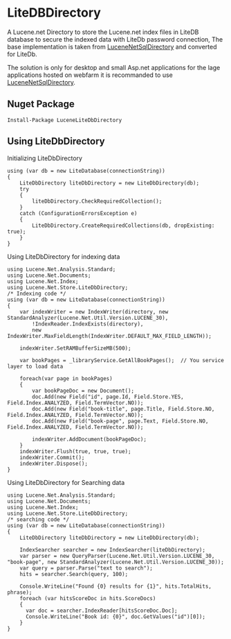 # LiteDBDirectory

A Lucene.net Directory to store the Lucene.net index files in LiteDB database to secure the indexed data with LiteDb password connection, The base implementation is taken from [LuceneNetSqlDirectory](https://github.com/MahyTim/LuceneNetSqlDirectory) and converted for LiteDb.

The solution is only for desktop and small Asp.net applications for the lage applications hosted on webfarm it is recommanded to use [LuceneNetSqlDirectory](https://github.com/MahyTim/LuceneNetSqlDirectory).

## Nuget Package
```
Install-Package LuceneLiteDbDirectory
```

## Using LiteDbDirectory
Initializing LiteDbDirectory
```
using (var db = new LiteDatabase(connectionString))
{
    LiteDbDirectory liteDbDirectory = new LiteDbDirectory(db);
    try
    {
        liteDbDirectory.CheckRequiredCollection();
    }
    catch (ConfigurationErrorsException e)
    {
        LiteDbDirectory.CreateRequiredCollections(db, dropExisting: true);
    }
}
```
Using LiteDbDirectory for indexing data  
```
using Lucene.Net.Analysis.Standard;
using Lucene.Net.Documents;
using Lucene.Net.Index;
using Lucene.Net.Store.LiteDbDirectory;
/* Indexing code */
using (var db = new LiteDatabase(connectionString))
{
	var indexWriter = new IndexWriter(directory, new StandardAnalyzer(Lucene.Net.Util.Version.LUCENE_30),
		!IndexReader.IndexExists(directory),
		new IndexWriter.MaxFieldLength(IndexWriter.DEFAULT_MAX_FIELD_LENGTH));

	indexWriter.SetRAMBufferSizeMB(500);

	var bookPages = _libraryService.GetAllBookPages();  // You service layer to load data

	foreach(var page in bookPages)
	{
		var bookPageDoc = new Document();
		doc.Add(new Field("id", page.Id, Field.Store.YES, Field.Index.ANALYZED, Field.TermVector.NO));
		doc.Add(new Field("book-title", page.Title, Field.Store.NO, Field.Index.ANALYZED, Field.TermVector.NO));
		doc.Add(new Field("book-page", page.Text, Field.Store.NO, Field.Index.ANALYZED, Field.TermVector.NO));
			
		indexWriter.AddDocument(bookPageDoc);
	}
	indexWriter.Flush(true, true, true);
	indexWriter.Commit();
	indexWriter.Dispose();
}
```
Using LiteDbDirectory for Searching data 
```
using Lucene.Net.Analysis.Standard;
using Lucene.Net.Documents;
using Lucene.Net.Index;
using Lucene.Net.Store.LiteDbDirectory;
/* searching code */
using (var db = new LiteDatabase(connectionString))
{
	LiteDbDirectory liteDbDirectory = new LiteDbDirectory(db);
    
	IndexSearcher searcher = new IndexSearcher(liteDbDirectory);
	var parser = new QueryParser(Lucene.Net.Util.Version.LUCENE_30, "book-page", new StandardAnalyzer(Lucene.Net.Util.Version.LUCENE_30));
	var query = parser.Parse("text to search");
	hits = searcher.Search(query, 100);

	Console.WriteLine("Found {0} results for {1}", hits.TotalHits, phrase);
	foreach (var hitsScoreDoc in hits.ScoreDocs)
	{
	  var doc = searcher.IndexReader[hitsScoreDoc.Doc];
	  Console.WriteLine("Book id: {0}", doc.GetValues("id")[0]);
	}
}
```
